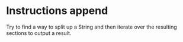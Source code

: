 # Instructions append

Try to find a way to split up a String and then iterate over the resulting sections to output a result.